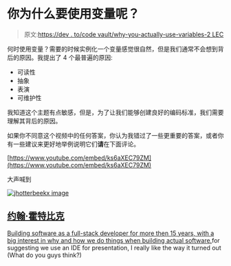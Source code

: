 # 你为什么要使用变量呢？

> 原文:[https://dev . to/code vault/why-you-actually-use-variables-2 LEC](https://dev.to/codevault/why-are-you-actually-using-variables-2lec)

何时使用变量？需要的时候实例化一个变量感觉很自然，但是我们通常不会想到背后的原因。我提出了 4 个最普遍的原因:

*   可读性
*   抽象
*   表演
*   可维护性

我知道这个主题有点敏感，但是，为了让我们能够创建良好的编码标准，我们需要理解其背后的原因。

如果你不同意这个视频中的任何答案，你认为我错过了一些更重要的答案，或者你有一些建议来更好地举例说明它们**请**在下面评论。

[https://www.youtube.com/embed/ks6aXEC79ZM](https://www.youtube.com/embed/ks6aXEC79ZM)

大声喊到

[![jhotterbeekx image](../Images/5fa2ddc3a9ae9c638e254a04c3b36356.png)](/jhotterbeekx)

## [约翰·霍特比克](/jhotterbeekx)

[Building software as a full-stack developer for more then 15 years, with a big interest in why and how we do things when building actual software.](/jhotterbeekx)for suggesting we use an IDE for presentation, I really like the way it turned out (What do you guys think?)